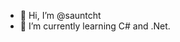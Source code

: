 - 👋 Hi, I’m @sauntcht
- 🌱 I’m currently learning C# and .Net. 


<!---
sauntcht/sauntcht is a ✨ special ✨ repository because its `README.md` (this file) appears on your GitHub profile.
You can click the Preview link to take a look at your changes.
--->
